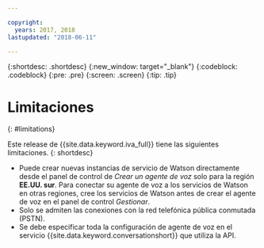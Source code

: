 ```yaml
---

copyright:
  years: 2017, 2018
lastupdated: "2018-06-11"

---
```


{:shortdesc: .shortdesc}
{:new_window: target="_blank"}
{:codeblock: .codeblock}
{:pre: .pre}
{:screen: .screen}
{:tip: .tip}

# Limitaciones
{: #limitations}

Este release de {{site.data.keyword.iva_full}} tiene las siguientes limitaciones.
{: shortdesc}

* Puede crear nuevas instancias de servicio de Watson directamente desde el panel de control de _Crear un agente de voz_ solo para la región **EE.UU. sur**. Para conectar su agente de voz a los servicios de Watson en otras regiones, cree los servicios de Watson antes de crear el agente de voz en el panel de control _Gestionar_.
* Solo se admiten las conexiones con la red telefónica pública conmutada (PSTN).
* Se debe especificar toda la configuración de agente de voz en el servicio {{site.data.keyword.conversationshort}} que utiliza la API.
